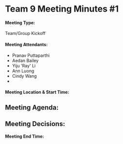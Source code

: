 # Team 9 Meeting Minutes #1

#### Meeting Type:
Team/Group Kickoff

#### Meeting Attendants:
* Pranav Puttaparthi
* Aedan Bailey
* Yiju 'Ray' Li
* Ann Luong
* Cindy Wang
* 
#### Meeting Location & Start Time:

## Meeting Agenda:

## Meeting Decisions:

#### Meeting End Time: 
